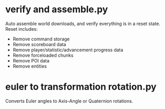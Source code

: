 # verify and assemble.py
Auto assemble world downloads, and verify everything is in a reset state.
Reset includes:
* Remove command storage
* Remove scoreboard data
* Remove player/statistic/advancement progress data
* Remove forceloaded chunks
* Remove POI data
* Remove entities

# euler to transformation rotation.py
Converts Euler angles to Axis-Angle or Quaternion rotations.
